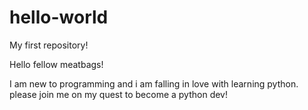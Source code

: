 # hello-world
My first repository!

Hello fellow meatbags!

I am new to programming and i am falling in love with learning python. please join me on my quest to become a python dev!
